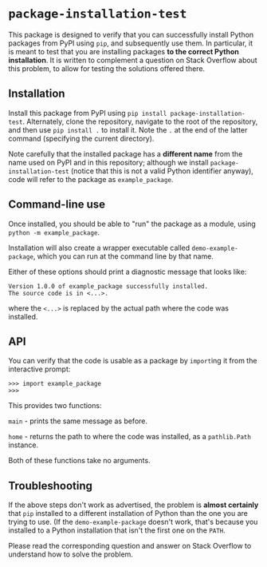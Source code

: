 # `package-installation-test`

This package is designed to verify that you can successfully install Python packages from PyPI using `pip`, and subsequently use them. In particular, it is meant to test that you are installing packages **to the correct Python installation**. It is written to complement a question on Stack Overflow about this problem, to allow for testing the solutions offered there.

## Installation

Install this package from PyPI using `pip install package-installation-test`. Alternately, clone the repository, navigate to the root of the repository, and then use `pip install .` to install it. Note the `.` at the end of the latter command (specifying the current directory).

Note carefully that the installed package has a **different name** from the name used on PyPI and in this repository; although we install `package-installation-test` (notice that this is not a valid Python identifier anyway), code will refer to the package as `example_package`.

## Command-line use

Once installed, you should be able to "run" the package as a module, using `python -m example_package`.

Installation will also create a wrapper executable called `demo-example-package`, which you can run at the command line by that name.

Either of these options should print a diagnostic message that looks like:
```
Version 1.0.0 of example_package successfully installed.
The source code is in <...>.
```
where the `<...>` is replaced by the actual path where the code was installed.

## API

You can verify that the code is usable as a package by `import`ing it from the interactive prompt:
```
>>> import example_package
>>>
```
This provides two functions:

`main` - prints the same message as before.

`home` - returns the path to where the code was installed, as a `pathlib.Path` instance.

Both of these functions take no arguments.

## Troubleshooting

If the above steps don't work as advertised, the problem is **almost certainly** that `pip` installed to a different installation of Python than the one you are trying to use. (If the `demo-example-package` doesn't work, that's because you installed to a Python installation that isn't the first one on the `PATH`. 

Please read the corresponding question and answer on Stack Overflow to understand how to solve the problem.